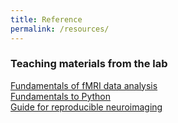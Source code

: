```yaml
---
title: Reference
permalink: /resources/
---
```


### Teaching materials from the lab

[Fundamentals of fMRI data analysis](https://github.com/fMRIAnalysisCourse) <br>
[Fundamentals to Python](https://github.com/kbonna/python_course_ncu) <br>
[Guide for reproducible neuroimaging](https://reproducible-neuroimaging.readthedocs.io/en/latest/) </br>

